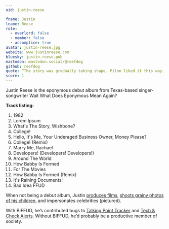 ```yaml
---
uid: justin-reese

fname: Justin
lname: Reese
role:
  - overlord: false
  - member: false
  - accomplice: true
avatar: justin-reese.jpg
website: www.justinreese.com
bluesky: justin.reese.pub
mastodon: mastodon.social/@reefdog
github: reefdog
quote: “The story was gradually taking shape. Pilon liked it this way. It ruined a story to have it all come out quickly. The good story lay in half-told things which must be filled in out of the hearer’s own experiences.” — Tortilla Flat
score: 1
---
```


Justin Reese is the eponymous debut album from Texas-based singer-songwriter Wait What Does Eponymous Mean Again?

**Track listing:**

1. 1982
2. Lorem Ipsum
3. What's The Story, Wishbone?
4. College!
5. Hello, It's Me, Your Underaged Business Owner, Money Please?
6. College! (Remix)
7. Marry Me, Rachael
8. Developers! (Developers! Developers!)
9. Around The World
10. How Babby Is Formed
11. For The Movies
12. How Babby Is Formed (Remix)
13. It's Raining Documents!
14. Bad Idea FFUD

When not being a debut album, Justin [produces films](https://www.makedowith.com/), [shoots grainy photos of his children](https://www.instagram.com/reefdog/), and impersonates celebrities (pictured).

With BIFFUD, he’s contributed bugs to [Talking Point Tracker](https://github.com/BadIdeaFactory/talking-point-tracker) and [Tech & Check Alerts](https://github.com/TechAndCheck/tech-and-check-alerts). Without BIFFUD, he’d probably be a productive member of society.